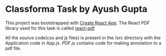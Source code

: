 # Classforma Task by Ayush Gupta


This project was bootstrapped with [Create React App](https://github.com/facebook/create-react-app). 
The React PDF library used for this task is called [react-pdf](https://www.npmjs.com/package/react-pdf)

All the source code(css and js files) is present in the /src directory with the Application code in App.js. PDF.js contains code for making annotation to a pdf file. 

